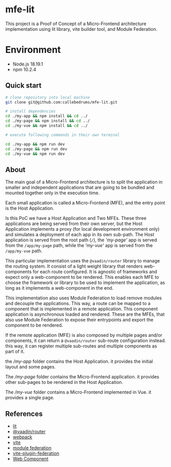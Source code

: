 # mfe-lit

This project is a Proof of Concept of a Micro-Frontend architecture implementation using lit library, vite builder tool, and Module Federation.

# Environment

- Node.js 18.19.1
- npm 10.2.4

## Quick start

```bash
# clone repository into local machine
git clone git@github.com:callebedrums/mfe-lit.git

# install dependencies
cd ./my-app && npm install && cd ../
cd ./my-page && npm install && cd ../
cd ./my-vue && npm install && cd ../

# execute following commands in their own terminal

cd ./my-app && npm run dev
cd ./my-page && npm run dev
cd ./my-vue && npm run dev
```

## About

The main goal of a Micro-Frontend architecture is to split the application in smaller and independent applications that are going to be bundled and mounted together only in the execution time.

Each small application is called a Micro-Frontend (MFE), and the entry point is the Host Application.

Is this PoC we have a Host Application and Two MFEs. These three applications are being served from their own server, but the Host Application implements a proxy (for local development environment only) and simulates a deployment of each app in its own sub-path.
The Host application is served from the root path (`/`), the _'my-page'_ app is served from the `/app/my-page` path, while the _'my-vue'_ app is served from the `/app/my-vue` path.

This particular implementation uses the `@vaadin/router` library to manage the routing system. It consist of a light weight library that renders web-components for each route configured.
It is agnostic of frameworks and expect only a web-component to be rendered. This enables each MFE to choose the framework or library to be used to implement the application, as long as it implements a web-component in the end.

This implementation also uses Module Federation to load remove modules and decouple the applications. This way, a route can be mapped to a component that is implemented in a remote application. This component application is asynchronous loaded and rendered.
These are the MFEs, that also use Module Federation to expose their entrypoints and export the component to be rendered.

If the remote application (MFE) is also composed by multiple pages and/or components, it can return a `@vaadin/router` sub-route configuration instead. this way, it can register multiple sub-routes and multiple components as part of it.

the _/my-app_ folder contains the Host Application. it provides the initial layout and some pages.

The _/my-page_ folder contains the Micro-Frontend application. it provides other sub-pages to be rendered in the Host Application.

The _/my-vue_ folder contains a Micro-Frontend implemented in Vue. it provides a single page.

## References

- [lit](https://lit.dev/)
- [@vaadin/router](https://github.com/vaadin/router?tab=readme-ov-file)
- [webpack](https://webpack.js.org/)
- [vite](https://vitejs.dev/)
- [module federation](https://module-federation.io/guide/start/index.html)
- [vite-plugin-federation](https://github.com/originjs/vite-plugin-federation)
- [Web Component](https://developer.mozilla.org/en-US/docs/Web/API/Web_components)
